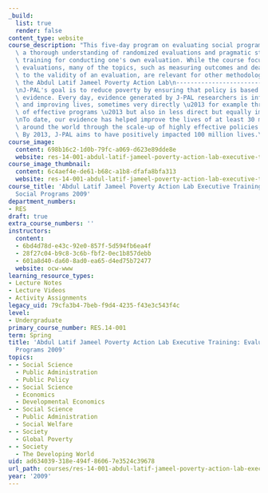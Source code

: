 ```yaml
---
_build:
  list: true
  render: false
content_type: website
course_description: "This five-day program on evaluating social programs will provide\
  \ a thorough understanding of randomized evaluations and pragmatic step-by-step\
  \ training for conducting one's own evaluation. While the course focuses on randomized\
  \ evaluations, many of the topics, such as measuring outcomes and dealing with threats\
  \ to the validity of an evaluation, are relevant for other methodologies.\n\nAbout\
  \ the Abdul Latif Jameel Poverty Action Lab\n-----------------------------------------------\n\
  \nJ-PAL's goal is to reduce poverty by ensuring that policy is based on scientific\
  \ evidence. Every day, evidence generated by J-PAL researchers is influencing policy\
  \ and improving lives, sometimes very directly \u2013 for example through the scale-up\
  \ of effective programs \u2013 but also in less direct but equally important ways.\n\
  \nTo date, our evidence has helped improve the lives of at least 30 million people\
  \ around the world through the scale-up of highly effective policies and programs.\
  \ By 2013, J-PAL aims to have positively impacted 100 million lives.\n"
course_image:
  content: 698b16c2-1d0b-79fc-a069-d623e89dde8e
  website: res-14-001-abdul-latif-jameel-poverty-action-lab-executive-training-evaluating-social-programs-2009-spring-2009
course_image_thumbnail:
  content: 6c4aef4e-de61-b68c-a1b8-dfafa8bfa313
  website: res-14-001-abdul-latif-jameel-poverty-action-lab-executive-training-evaluating-social-programs-2009-spring-2009
course_title: 'Abdul Latif Jameel Poverty Action Lab Executive Training: Evaluating
  Social Programs 2009'
department_numbers:
- RES
draft: true
extra_course_numbers: ''
instructors:
  content:
  - 6bd4d78d-e43c-92e0-857f-5d594fb6ea4f
  - 28f27c04-b9c8-3c6b-fbf2-0ec1b857debb
  - 601a8d40-da60-8ad0-ea65-d4ed75b72477
  website: ocw-www
learning_resource_types:
- Lecture Notes
- Lecture Videos
- Activity Assignments
legacy_uid: 79cfa3b4-7beb-f9d4-4235-f43e3c543f4c
level:
- Undergraduate
primary_course_number: RES.14-001
term: Spring
title: 'Abdul Latif Jameel Poverty Action Lab Executive Training: Evaluating Social
  Programs 2009'
topics:
- - Social Science
  - Public Administration
  - Public Policy
- - Social Science
  - Economics
  - Developmental Economics
- - Social Science
  - Public Administration
  - Social Welfare
- - Society
  - Global Poverty
- - Society
  - The Developing World
uid: ad634039-318e-494f-8606-7e3524c39678
url_path: courses/res-14-001-abdul-latif-jameel-poverty-action-lab-executive-training-evaluating-social-programs-2009-spring-2009
year: '2009'
---
```

